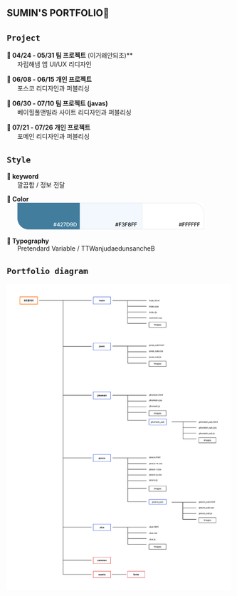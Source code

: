 ## SUMIN'S PORTFOLIO🍉
   
##  `Project`
**🔹 04/24 - 05/31 팀 프로젝트** (이거왜안되조)**<br>&nbsp;&nbsp;&nbsp;&nbsp;&nbsp;&nbsp;자립해냄 앱 UI/UX 리디자인
 
**🔹 06/08 - 06/15 개인 프로젝트** <br> &nbsp;&nbsp;&nbsp;&nbsp;&nbsp;&nbsp;포스코 리디자인과 퍼블리싱

**🔹 06/30 - 07/10 팀 프로젝트 (javas)** <br> &nbsp;&nbsp;&nbsp;&nbsp;&nbsp;&nbsp;베이힐풀앤빌라 사이트 리디자인과 퍼블리싱
 
**🔹 07/21 - 07/26 개인 프로젝트**<br>  &nbsp;&nbsp;&nbsp;&nbsp;&nbsp;&nbsp;포메인 리디자인과 퍼블리싱
 
##  `Style`
****🔹 keyword****<br> &nbsp;&nbsp;&nbsp;&nbsp;&nbsp;&nbsp;깔끔함 / 정보 전달

****🔹 Color****<br>&nbsp;&nbsp;&nbsp;&nbsp;&nbsp;&nbsp;![index_color](index/images/index_color.png)

****🔹 Typography****<br>&nbsp;&nbsp;&nbsp;&nbsp;&nbsp;&nbsp;Pretendard Variable / TTWanjudaedunsancheB

##  `Portfolio diagram`
![portfolio_diagram](./portfolio_diagram.png)
